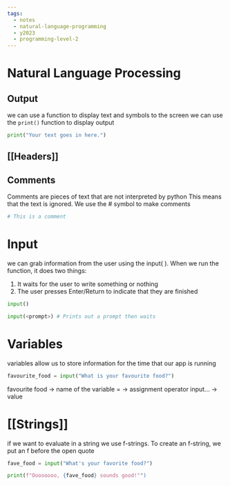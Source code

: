 ```yaml
---
tags:
  - notes
  - natural-language-programming
  - y2023
  - programming-level-2
---
```

# Natural Language Processing
## Output
we can use a function to display text and symbols to the screen
we can use the `print()` function to display output

```python
print("Your text goes in here.")
```

## [[Headers]]

## Comments
Comments are pieces of text that are not interpreted by python
This means that the text is ignored.
We use the # symbol to make comments


```python
# This is a comment
```

# Input
we can grab information from the user using the input( ).
When we run the function, it does two things:
1. It waits for the user to write something or nothing
2. The user presses Enter/Return to indicate that they are finished

```python
input()

input(<prompt>) # Prints out a prompt then waits
```

# Variables
variables allow us to store information for the time that our app is running

```python
favourite_food = input("What is your favourite food?")
```

favourite food -> name of the variable
= -> assignment operator
input... -> value

# [[Strings]]
if we want to evaluate in a string we use f-strings.
To create an f-string, we put an f before the open quote

```python
fave_food = input("What's your favorite food?")

print(f"Oooooooo, {fave_food} sounds good!"")
```
